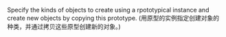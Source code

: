 Specify the kinds of objects to create using a rpototypical instance and create new objects by copying this prototype. (用原型的实例指定创建对象的种类，并通过拷贝这些原型创建新的对象。)



